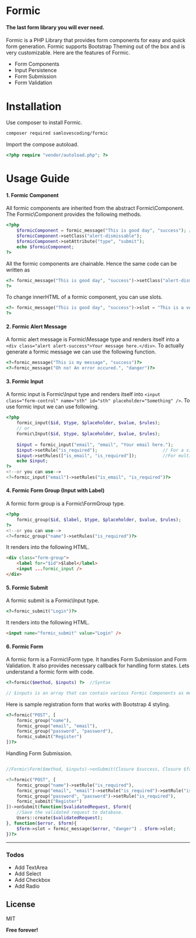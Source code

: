 # Formic
#### The last form library you will ever need.

Formic is a PHP Library that provides form components for easy and quick form generation. Formic supports Bootstrap Theming out of the box and is very customizable. Here are the features of Formic.

  - Form Components
  - Input Persistence
  - Form Submission
  - Form Validation

# Installation
Use composer to install Formic.

```sh
composer required samlovescoding/formic
```

Import the compose autoload.
```php
<?php require "vendor/autoload.php"; ?>
```

# Usage Guide

#### 1. Formic Component
All formic components are inherited from the abstract Formic\Component. The Formic\Component provides the following methods.
```php
<?php 
    $formicComponent = formic_message("This is good day", "success"); //formic_message is child of Formic\Component
    $formicComponent->setClass("alert-dismissable");
    $formicComponent->setAttribute("type", "submit");
    echo $formicComponent;
?>
```

All the formic components are chainable. Hence the same code can be written as
```php
<?= formic_message("This is good day", "success")->setClass("alert-dismissable")->setAttribute("type", "submit");
?>
```

To change innerHTML of a formic component, you can use slots.
```php
<?= formic_message("This is good day", "success")->slot = "This is a very good day";
?>
```

#### 2. Formic Alert Message
A formic alert message is Formic\Message type and renders itself into a ``<div class="alert alert-success">Your message here.</div>``. To actually generate a formic message we can use the following function.
```php
<?=formic_message("This is my message", "success")?>
<?=formic_message("Oh no! An error occured.", "danger")?>
```

#### 3. Formic Input
A formic input is Formic\Input type and renders itself into ``<input class="form-control" name="sth" id="sth" placeholder="Something" />``. To use formic input we can use following.
```php
<?php
    formic_input($id, $type, $placeholder, $value, $rules);
    // or
    Formic\Input($id, $type, $placeholder, $value, $rules);
    
    $input = formic_input("email", "email", "Your email here.");
    $input->setRule("is_required");                         // For a single rule
    $input->setRules(["is_email", "is_required"]);          //For multiple rules
    echo $input;
?>
<!--or you can use-->
<?=formic_input("email")->setRules("is_email", "is_required")?>
```


#### 4. Formic Form Group (Input with Label)
A formic form group is a Formic\FormGroup type.
```php
<?php
    formic_group($id, $label, $type, $placeholder, $value, $rules);
?>
<!--or you can use-->
<?=formic_group("name")->setRules("is_required")?>
```
It renders into the following HTML.
```html
<div class="form-group">
    <label for="$id">$label</label>
    <input ...formic_input />
</div>
```


#### 5. Formic Submit
A formic submit is a Formic\Input type.
```php
<?=formic_submit("Login")?>
```
It renders into the following HTML.
```html
<input name="formic_submit" value="Login" />
```

#### 6. Formic Form
A formic form is a Formic\Form type. It handles Form Submission and Form Validation. It also provides necessary callback for handling form states. Lets understand a formic form with code.
```php
<?=formic($method, $inputs) ?>  //Syntax

// $inputs is an array that can contain various Formic Components as mentioned above.
```

Here is sample registration form that works with Bootstrap 4 styling.
```php
<?=formic("POST", [
    formic_group("name"),
    formic_group("email", "email"),
    formic_group("password", "password"),
    formic_submit("Register")
])?>
```

Handling Form Submission.
```php

//Formic\Form($method, $inputs)->onSubmit(Closure $success, Closure $failure);

<?=formic("POST", [
    formic_group("name")->setRule("is_required"),
    formic_group("email", "email")->setRule("is_required")->setRule("is_email"),
    formic_group("password", "password")->setRule("is_required"),
    formic_submit("Register")
])->onSubmit(function($validatedRequest, $form){
    //Save the validated request to database.
    Users::create($validatedRequest);
}, function($error, $form){
    $form->slot = formic_message($error, "danger") . $form->slot;
})?>
```



---
### Todos

 - Add TextArea
 - Add Select
 - Add Checkbox
 - Add Radio

License
----

MIT

**Free forever!**
